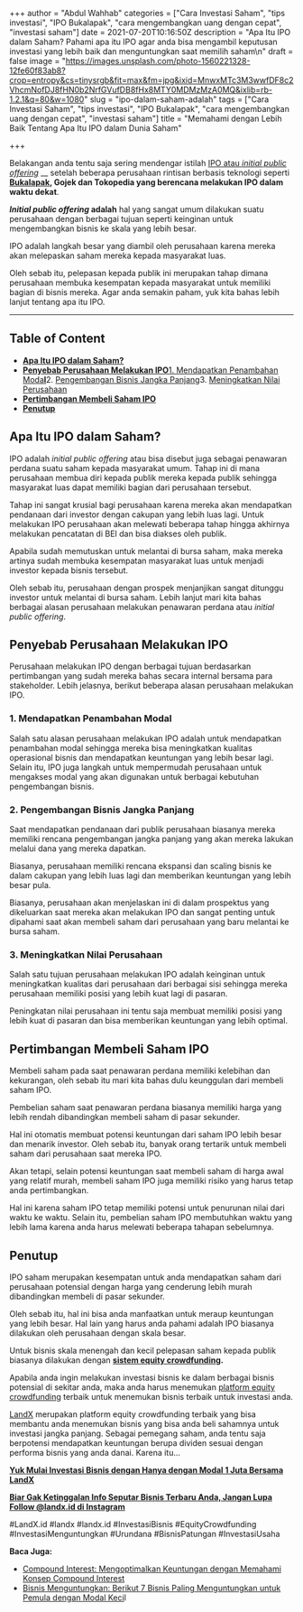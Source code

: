 +++
author = "Abdul Wahhab"
categories = ["Cara Investasi Saham", "tips investasi", "IPO Bukalapak", "cara mengembangkan uang dengan cepat", "investasi saham"]
date = 2021-07-20T10:16:50Z
description = "Apa Itu IPO dalam Saham? Pahami apa itu IPO agar anda bisa mengambil keputusan investasi yang lebih baik dan menguntungkan saat memilih saham\n"
draft = false
image = "https://images.unsplash.com/photo-1560221328-12fe60f83ab8?crop=entropy&cs=tinysrgb&fit=max&fm=jpg&ixid=MnwxMTc3M3wwfDF8c2VhcmNofDJ8fHN0b2NrfGVufDB8fHx8MTY0MDMzMzA0MQ&ixlib=rb-1.2.1&q=80&w=1080"
slug = "ipo-dalam-saham-adalah"
tags = ["Cara Investasi Saham", "tips investasi", "IPO Bukalapak", "cara mengembangkan uang dengan cepat", "investasi saham"]
title = "Memahami dengan Lebih Baik Tentang Apa Itu IPO dalam Dunia Saham"

+++


Belakangan anda tentu saja sering mendengar istilah [IPO atau _initial public offering_](https://landx.id/project/index.html) __ setelah beberapa perusahaan rintisan berbasis teknologi seperti **[Bukalapak](https://landx.id/blog/ipo-bukalapak-menelusuri-penyebab-anjloknya-harga-saham-bukalapak-semenjak-ipo/), Gojek dan Tokopedia yang berencana melakukan IPO dalam waktu dekat**.

**_Initial public offering_ adalah** hal yang sangat umum dilakukan suatu perusahaan dengan berbagai tujuan seperti keinginan untuk mengembangkan bisnis ke skala yang lebih besar.

IPO adalah langkah besar yang diambil oleh perusahaan karena mereka akan melepaskan saham mereka kepada masyarakat luas.

Oleh sebab itu, pelepasan kepada publik ini merupakan tahap dimana perusahaan membuka kesempatan kepada masyarakat untuk memiliki bagian di bisnis mereka. Agar anda semakin paham, yuk kita bahas lebih lanjut tentang apa itu IPO.

---

## Table of Content

* **[Apa Itu IPO dalam Saham?](https://landx.id/blog/ipo-dalam-saham-adalah/#apa-itu-ipo-dalam-saham)**
* **[Penyebab Perusahaan Melakukan IPO](https://landx.id/blog/ipo-dalam-saham-adalah/#penyebab-perusahaan-melakukan-ipo)**[1. Mendapatkan Penambahan Moda******l******](https://landx.id/blog/ipo-dalam-saham-adalah/#1-mnedapatkan-penambahan-modal)2. [Pengembangan Bisnis Jangka Panjang](https://landx.id/blog/ipo-dalam-saham-adalah/#2-pengembangan-bisnis-jangka-panjang)3. [Meningkatkan Nilai Perusahaan](https://landx.id/blog/ipo-dalam-saham-adalah/#3-meningkatkan-nilai-perusahaan)
* **[Pertimbangan Membeli Saham IPO](https://landx.id/blog/ipo-dalam-saham-adalah/#pertimbangan-membeli-saham-ipo)**
* **[Penutup](#penutup)**

## Apa Itu IPO dalam Saham?

IPO adalah _initial public offering_ atau bisa disebut juga sebagai penawaran perdana suatu saham kepada masyarakat umum. Tahap ini di mana perusahaan membua diri kepada publik mereka kepada publik sehingga masyarakat luas dapat memiliki bagian dari perusahaan tersebut.

Tahap ini sangat krusial bagi perusahaan karena mereka akan mendapatkan pendanaan dari investor dengan cakupan yang lebih luas lagi. Untuk melakukan IPO perusahaan akan melewati beberapa tahap hingga akhirnya melakukan pencatatan di BEI dan bisa diakses oleh publik.

Apabila sudah memutuskan untuk melantai di bursa saham, maka mereka artinya sudah membuka kesempatan masyarakat luas untuk menjadi investor kepada bisnis tersebut.

Oleh sebab itu, perusahaan dengan prospek menjanjikan sangat ditunggu investor untuk melantai di bursa saham. Lebih lanjut mari kita bahas berbagai alasan perusahaan melakukan penawaran perdana atau _initial public offering_.

## Penyebab Perusahaan Melakukan IPO

Perusahaan melakukan IPO dengan berbagai tujuan berdasarkan pertimbangan yang sudah mereka bahas secara internal bersama para stakeholder. Lebih jelasnya, berikut beberapa alasan perusahaan melakukan IPO.

### 1. Mendapatkan Penambahan Modal

Salah satu alasan perusahaan melakukan IPO adalah untuk mendapatkan penambahan modal sehingga mereka bisa meningkatkan kualitas operasional bisnis dan mendapatkan keuntungan yang lebih besar lagi. Selain itu, IPO juga langkah untuk mempermudah perusahaan untuk mengakses modal yang akan digunakan untuk berbagai kebutuhan pengembangan bisnis.

### 2. Pengembangan Bisnis Jangka Panjang

Saat mendapatkan pendanaan dari publik perusahaan biasanya mereka memiliki rencana pengembangan jangka panjang yang akan mereka lakukan melalui dana yang mereka dapatkan.

Biasanya, perusahaan memiliki rencana ekspansi dan scaling bisnis ke dalam cakupan yang lebih luas lagi dan memberikan keuntungan yang lebih besar pula.

Biasanya, perusahaan akan menjelaskan ini di dalam prospektus yang dikeluarkan saat mereka akan melakukan IPO dan sangat penting untuk dipahami saat akan membeli saham dari perusahaan yang baru melantai ke bursa saham.

### 3. Meningkatkan Nilai Perusahaan

Salah satu tujuan perusahaan melakukan IPO adalah keinginan untuk meningkatkan kualitas dari perusahaan dari berbagai sisi sehingga mereka perusahaan memiliki posisi yang lebih kuat lagi di pasaran.

Peningkatan nilai perusahaan ini tentu saja membuat memiliki posisi yang lebih kuat di pasaran dan bisa memberikan keuntungan yang lebih optimal.

## Pertimbangan Membeli Saham IPO

Membeli saham pada saat penawaran perdana memiliki kelebihan dan kekurangan, oleh sebab itu mari kita bahas dulu keunggulan dari membeli saham IPO.

Pembelian saham saat penawaran perdana biasanya memiliki harga yang lebih rendah dibandingkan membeli saham di pasar sekunder.

Hal ini otomatis membuat potensi keuntungan dari saham IPO lebih besar dan menarik investor. Oleh sebab itu, banyak orang tertarik untuk membeli saham dari perusahaan saat mereka IPO.

Akan tetapi, selain potensi keuntungan saat membeli saham di harga awal yang relatif murah, membeli saham IPO juga memiliki risiko yang harus tetap anda pertimbangkan.

Hal ini karena saham IPO tetap memiliki potensi untuk penurunan nilai dari waktu ke waktu. Selain itu, pembelian saham IPO membutuhkan waktu yang lebih lama karena anda harus melewati beberapa tahapan sebelumnya.

## Penutup

IPO saham merupakan kesempatan untuk anda mendapatkan saham dari perusahaan potensial dengan harga yang cenderung lebih murah dibandingkan membeli di pasar sekunder.

Oleh sebab itu, hal ini bisa anda manfaatkan untuk meraup keuntungan yang lebih besar. Hal lain yang harus anda pahami adalah IPO biasanya dilakukan oleh perusahaan dengan skala besar.

Untuk bisnis skala menengah dan kecil pelepasan saham kepada publik biasanya dilakukan dengan **[sistem equity crowdfunding](https://landx.id/project/index.html).** 

Apabila anda ingin melakukan investasi bisnis ke dalam berbagai bisnis potensial di sekitar anda, maka anda harus menemukan [platform equity crowdfunding](https://landx.id/) terbaik untuk menemukan bisnis terbaik untuk investasi anda.

[LandX](https://landx.id/) merupakan platform equity crowdfunding terbaik yang bisa membantu anda menemukan bisnis yang bisa anda beli sahamnya untuk investasi jangka panjang. Sebagai pemegang saham, anda tentu saja berpotensi mendapatkan keuntungan berupa dividen sesuai dengan performa bisnis yang anda danai. Karena itu...

**[Yuk Mulai Investasi Bisnis dengan Hanya dengan Modal 1 Juta Bersama LandX](https://landx.id/project/index.html)**

[**Biar Gak Ketinggalan Info Seputar Bisnis Terbaru Anda, Jangan Lupa Follow @landx.id di Instagram**](https://instagram.com/landx.id?utm_medium=copy_link)

#LandX.id    #landx         #landx.id    #InvestasiBisnis    #EquityCrowdfunding    #InvestasiMenguntungkan    #Urundana    #BisnisPatungan    #InvestasiUsaha

**Baca Juga:**

* [Compound Interest: Mengoptimalkan Keuntungan dengan Memahami Konsep Compound Interest](https://landx.id/blog/compound-interest-adalah/)
* [Bisnis Menguntungkan: Berikut 7 Bisnis Paling Menguntungkan untuk Pemula dengan Modal Keci](https://landx.id/blog/7-bisnis-yang-menguntungkan-untuk-pemula/)l

